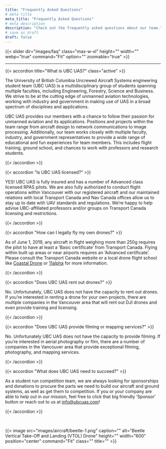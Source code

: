 ```yaml
---
title: "Frequently Asked Questions"
# meta title
meta_title: "Frequently Asked Questions"
# meta description
description: "Check out the frequently asked questions about our team."
# save as draft
draft: false
---
```


<!-- TODO: make the load times way faster -->

{{< slider dir="images/faq" class="max-w-xl" height="" width="" webp="true" command="Fit" option="" zoomable="true" >}}

<hr>

{{< accordion title="What is UBC UAS?" class="active" >}}

The University of British Columbia Uncrewed Aircraft Systems engineering student team (UBC UAS) is a multidisciplinary group of students spanning multiple faculties, including Engineering, Forestry, Science and Business. We strive to be at the cutting edge of unmanned aviation technologies, working with industry and government in making use of UAS in a broad spectrum of disciplines and applications.

UBC UAS provides our members with a chance to follow their passion for unmanned aviation and its applications. Positions and projects within the team range from aircraft design to network communications to image processing. Additionally, our team works closely with multiple faculty, industry, and government representatives to provide a wide range of educational and fun experiences for team members. This includes flight training, ground school, and chances to work with professors and research students.

{{< /accordion >}}

{{< accordion "Is UBC UAS licensed?" >}}

YES! UBC UAS is fully insured and has a number of Advanced class licensed RPAS pilots. We are also fully authorized to conduct flight operations within Vancouver with our registered aircraft and our maintained relations with local Transport Canada and Nav Canada offices allow us to stay up to date with UAV standards and regulations. We’re happy to help advise UBC-affiliated professors and/or groups on Transport Canada licensing and restrictions.

{{< /accordion >}}

{{< accordion "How can I legally fly my own drones?" >}}

As of June 1, 2019, any aircraft in flight weighing more than 250g requires the pilot to have at least a ‘Basic certificate’ from Transport Canada. Flying within built up areas or near airports requires an ‘Advanced certificate’. Please consult the Transport Canada website or a local drone flight school like [Coastal Drone](https://coastaldrone.co/) or [11alpha](https://11alpha.ca/) for more information.

{{< /accordion >}}

{{< accordion "Does UBC UAS rent out drones?" >}}

No. Unfortunately, UBC UAS does not have the capacity to rent out drones. If you’re interested in renting a drone for your own projects, there are multiple companies in the Vancouver area that will rent out DJI drones and even provide training and licensing.

{{< /accordion >}}

{{< accordion "Does UBC UAS provide filming or mapping services?" >}}

No. Unfortunately UBC UAS does not have the capacity to provide filming. If you’re interested in aerial photography or film, there are a number of companies in the Vancouver area that provide exceptional filming, photography, and mapping services.

{{< /accordion >}}

{{< accordion "What does UBC UAS need to succeed?" >}}

As a student run competition team, we are always looking for sponsorships and donations to procure the parts we need to build our aircraft and ground systems, as well as get them to competition. If you or your company are able to help out in our mission, feel free to click that big friendly ‘Sponsor’ button or reach out to us at info@ubcuas.com!

{{< /accordion >}}

<br>

{{< image src="images/aircraft/beetle-1.png" caption="" alt="Beetle Vertical Take-Off and Landing (VTOL) Drone" height="" width="600" position="center" command="Fit" class="" title="" >}}